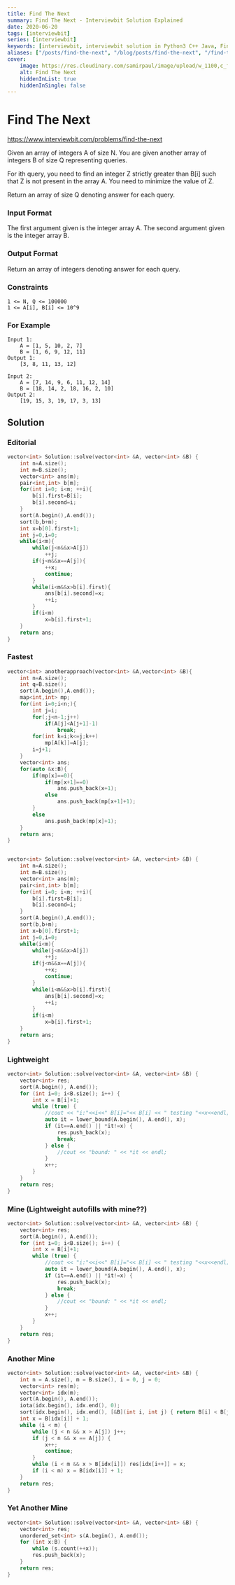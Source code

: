 ```yaml
---
title: Find The Next
summary: Find The Next - Interviewbit Solution Explained
date: 2020-06-20
tags: [interviewbit]
series: [interviewbit]
keywords: [interviewbit, interviewbit solution in Python3 C++ Java, Find The Next solution]
aliases: ["/posts/find-the-next", "/blog/posts/find-the-next", "/find-the-next"]
cover:
    image: https://res.cloudinary.com/samirpaul/image/upload/w_1100,c_fit,co_rgb:FFFFFF,l_text:Arial_70_bold:Find The Next - Solution Explained/problem-solving.webp
    alt: Find The Next
    hiddenInList: true
    hiddenInSingle: false
---
```


# Find The Next

https://www.interviewbit.com/problems/find-the-next

Given an array of integers A of size N. You are given another array of integers B of size Q representing queries.

For ith query, you need to find an integer Z strictly greater than B[i] 
such that Z is not present in the array A. You need to minimize the value of Z.

Return an array of size Q denoting answer for each query.

### Input Format

The first argument given is the integer array A.
The second argument given is the integer array B.

### Output Format

Return an array of integers denoting answer for each query.

### Constraints

```
1 <= N, Q <= 100000
1 <= A[i], B[i] <= 10^9 
```

### For Example

```
Input 1:
    A = [1, 5, 10, 2, 7]
    B = [1, 6, 9, 12, 11]
Output 1:
    [3, 8, 11, 13, 12]

Input 2:
    A = [7, 14, 9, 6, 11, 12, 14]
    B = [18, 14, 2, 18, 16, 2, 10]
Output 2:
    [19, 15, 3, 19, 17, 3, 13] 
```
## Solution

### Editorial
```cpp
vector<int> Solution::solve(vector<int> &A, vector<int> &B) {
    int n=A.size();
    int m=B.size();
    vector<int> ans(m);
    pair<int,int> b[m];
    for(int i=0; i<m; ++i){
        b[i].first=B[i];
        b[i].second=i;
    }
    sort(A.begin(),A.end());
    sort(b,b+m);
    int x=b[0].first+1;
    int j=0,i=0;
    while(i<m){
        while(j<n&&x>A[j])
            ++j;
        if(j<n&&x==A[j]){
            ++x;
            continue;
        }
        while(i<m&&x>b[i].first){
            ans[b[i].second]=x;
            ++i;
        }
        if(i<m)
            x=b[i].first+1;
    }
    return ans;
}
```

### Fastest
```cpp
vector<int> anotherapproach(vector<int> &A,vector<int> &B){
    int n=A.size();
    int q=B.size();
    sort(A.begin(),A.end());
    map<int,int> mp;
    for(int i=0;i<n;){
        int j=i;
        for(;j<n-1;j++)
            if(A[j]<A[j+1]-1)
                break;
        for(int k=i;k<=j;k++)
            mp[A[k]]=A[j];
        i=j+1;
    }
    vector<int> ans;
    for(auto &x:B){
        if(mp[x]==0){
            if(mp[x+1]==0)
                ans.push_back(x+1);
            else
                ans.push_back(mp[x+1]+1);
        }
        else
            ans.push_back(mp[x]+1);
    }
    return ans;
}


vector<int> Solution::solve(vector<int> &A, vector<int> &B) {
    int n=A.size();
    int m=B.size();
    vector<int> ans(m);
    pair<int,int> b[m];
    for(int i=0; i<m; ++i){
        b[i].first=B[i];
        b[i].second=i;
    }
    sort(A.begin(),A.end());
    sort(b,b+m);
    int x=b[0].first+1;
    int j=0,i=0;
    while(i<m){
        while(j<n&&x>A[j])
            ++j;
        if(j<n&&x==A[j]){
            ++x;
            continue;
        }
        while(i<m&&x>b[i].first){
            ans[b[i].second]=x;
            ++i;
        }
        if(i<m)
            x=b[i].first+1;
    }
    return ans;
}
```

### Lightweight
```cpp
vector<int> Solution::solve(vector<int> &A, vector<int> &B) {
    vector<int> res;
    sort(A.begin(), A.end());
    for (int i=0; i<B.size(); i++) {
        int x = B[i]+1;
        while (true) {
            //cout << "i:"<<i<<" B[i]="<< B[i] << " testing "<<x<<endl;
            auto it = lower_bound(A.begin(), A.end(), x);
            if (it==A.end() || *it!=x) {
                res.push_back(x);
                break;
            } else {
                //cout << "bound: " << *it << endl;
            }
            x++;
        }
    }
    return res;
}
```

### Mine (Lightweight autofills with mine??)
```cpp
vector<int> Solution::solve(vector<int> &A, vector<int> &B) {
    vector<int> res;
    sort(A.begin(), A.end());
    for (int i=0; i<B.size(); i++) {
        int x = B[i]+1;
        while (true) {
            //cout << "i:"<<i<<" B[i]="<< B[i] << " testing "<<x<<endl;
            auto it = lower_bound(A.begin(), A.end(), x);
            if (it==A.end() || *it!=x) {
                res.push_back(x);
                break;
            } else {
                //cout << "bound: " << *it << endl;
            }
            x++;
        }
    }
    return res;
}
```
### Another Mine
```cpp
vector<int> Solution::solve(vector<int> &A, vector<int> &B) {
    int n = A.size(), m = B.size(), i = 0, j = 0;
    vector<int> res(m);
    vector<int> idx(m);
    sort(A.begin(), A.end());
    iota(idx.begin(), idx.end(), 0);
    sort(idx.begin(), idx.end(), [&B](int i, int j) { return B[i] < B[j]; });
    int x = B[idx[i]] + 1;
    while (i < m) {
        while (j < n && x > A[j]) j++;
        if (j < n && x == A[j]) {
            x++;
            continue;
        }
        while (i < m && x > B[idx[i]]) res[idx[i++]] = x;
        if (i < m) x = B[idx[i]] + 1;
    }
    return res;
}
```

### Yet Another Mine
```cpp
vector<int> Solution::solve(vector<int> &A, vector<int> &B) {
    vector<int> res;
    unordered_set<int> s(A.begin(), A.end());
    for (int x:B) {
        while (s.count(++x));
        res.push_back(x);
    }
    return res;
}
```

